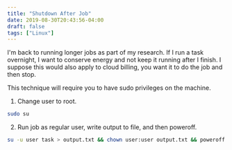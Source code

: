 ```yaml
---
title: "Shutdown After Job"
date: 2019-08-30T20:43:56-04:00
draft: false
tags: ["Linux"]
---
```


I'm back to running longer jobs as part of my research. If I run a task overnight, I want to conserve energy and not keep it running after I finish. I suppose this would also apply to cloud billing, you want it to do the job and then stop.

This technique will require you to have sudo privileges on the machine.

1. Change user to root.

```bash
sudo su
```

2. Run job as regular user, write output to file, and then poweroff.

```bash
su -u user task > output.txt && chown user:user output.txt && poweroff 
```

